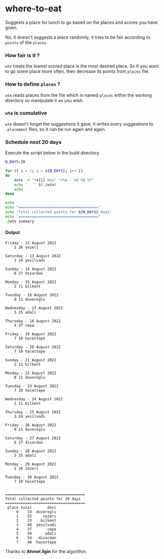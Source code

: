 # where-to-eat

Suggests a place for lunch to go based on the places and scores you have given.

No, it doesn't suggests a place randomly, it tries to be fair according to `points` of the `places`.

### How fair is it ?

`wte` treats the lowest scored place is the most desired place. So if you want to go some place more often, then decrease its points from `places` file.

### How to define `places` ?

`wte` reads places from the file which is named `places` within the working directory so manipulate it as you wish.

### `wte` is cumulative

`wte` doesn't forget the suggestions it gave, it writes every suggestions to `.placement` files, so it can be run again and again.

### Schedule next 20 days

Execute the script below in the build directory.

```sh
N_DAYS=20

for (( i = 1; i < ${N_DAYS}; i++ ))
do
    date -d "+${i} day" "+%A - %d %B %Y"
    echo "   " $(./wte)
    echo
done

echo
echo "===================================="
echo "Total collected points for ${N_DAYS} days"
echo "===================================="
./wte summary
```

#### Output
```console
Friday - 12 August 2022
    1 26 sozeri

Saturday - 13 August 2022
    3 24 yesilvadi

Sunday - 14 August 2022
    6 27 disardan

Monday - 15 August 2022
    2 11 bilkent

Tuesday - 16 August 2022
    0 11 duveroglu

Wednesday - 17 August 2022
    5 25 adali

Thursday - 18 August 2022
    4 37 cepa

Friday - 19 August 2022
    7 10 hacettepe

Saturday - 20 August 2022
    7 10 hacettepe

Sunday - 21 August 2022
    2 11 bilkent

Monday - 22 August 2022
    0 11 duveroglu

Tuesday - 23 August 2022
    7 10 hacettepe

Wednesday - 24 August 2022
    2 11 bilkent

Thursday - 25 August 2022
    3 24 yesilvadi

Friday - 26 August 2022
    0 11 duveroglu

Saturday - 27 August 2022
    6 27 disardan

Sunday - 28 August 2022
    5 25 adali

Monday - 29 August 2022
    1 26 sozeri

Tuesday - 30 August 2022
    7 10 hacettepe


====================================
Total collected points for 20 days
====================================
 place total       desc
     0    33  duveroglu
     1    52     sozeri
     2    33    bilkent
     3    48  yesilvadi
     4    37       cepa
     5    50      adali
     6    54   disardan
     7    40  hacettepe
```

Thanks to __Ahmet Ilgin__ for the algorithm.
